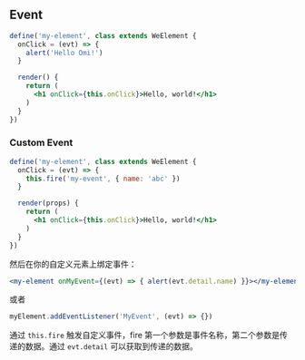 ## Event

```jsx
define('my-element', class extends WeElement {
  onClick = (evt) => {
    alert('Hello Omi!')
  }

  render() {
    return (
      <h1 onClick={this.onClick}>Hello, world!</h1>
    )
  }
})
```

### Custom Event

```jsx
define('my-element', class extends WeElement {
  onClick = (evt) => {
    this.fire('my-event', { name: 'abc' })
  }

  render(props) {
    return (
      <h1 onClick={this.onClick}>Hello, world!</h1>
    )
  }
})
```

然后在你的自定义元素上绑定事件：

```jsx
<my-element onMyEvent={(evt) => { alert(evt.detail.name) }}></my-element>
```

或者

```js
myElement.addEventListener('MyEvent', (evt) => {})
```

通过 `this.fire` 触发自定义事件，fire 第一个参数是事件名称，第二个参数是传递的数据。通过 `evt.detail` 可以获取到传递的数据。
